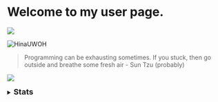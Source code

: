 # Welcome to my user page.
![](https://komarev.com/ghpvc/?username=Jangsoodlor&color=ffba42)

![HinaUWOH](https://img3.gelbooru.com//images/b0/b9/b0b9c3f3eeee98eaf018961ca2282035.jpg)

> Programming can be exhausting sometimes. If you stuck, then go outside and breathe some fresh air - Sun Tzu (probably)

![](https://skillicons.dev/icons?i=python,cpp,html,css,md,vscode,ps)


<details>
<summary><font size = 4><b>Stats</b></font></summary><br>
<a href = "https://github.com/anuraghazra/github-readme-stats"><img src = "https://github-readme-stats.vercel.app/api/top-langs/?username=Jangsoodlor&theme=yeblu"></a>
<a href = "https://github.com/DenverCoder1/github-readme-streak-stats"><img src = "https://streak-stats.demolab.com?user=Jangsoodlor&theme=yeblu&hide_border=true"></a>
</details>
